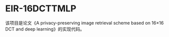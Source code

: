 # EIR-16DCTTMLP
该项目是论文《A privacy-preserving image retrieval scheme based on 16×16 DCT and deep learning》的实现代码。

